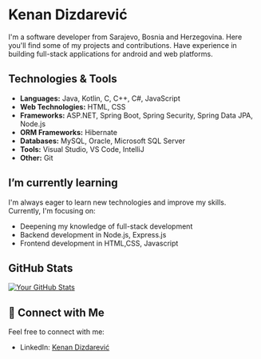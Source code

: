 
# Kenan Dizdarević 

I'm a software developer from Sarajevo, Bosnia and Herzegovina. Here you'll find some of my projects and contributions.
Have experience in building full-stack applications for android and web platforms.

## Technologies & Tools

- **Languages:** Java, Kotlin, C, C++, C#, JavaScript
- **Web Technologies:** HTML, CSS
- **Frameworks:** ASP.NET, Spring Boot, Spring Security, Spring Data JPA, Node.js
- **ORM Frameworks:** Hibernate
- **Databases:** MySQL, Oracle, Microsoft SQL Server
- **Tools:** Visual Studio, VS Code, IntelliJ
- **Other:** Git


## I’m currently learning

I'm always eager to learn new technologies and improve my skills. Currently, I'm focusing on:

- Deepening my knowledge of full-stack development
- Backend development in Node.js, Express.js
- Frontend development in HTML,CSS, Javascript


## GitHub Stats

[![Your GitHub Stats](https://github-readme-stats.vercel.app/api?username=kenankd&show_icons=true&count_private=true)](https://github.com/kenankd)

## 🤝 Connect with Me

Feel free to connect with me:

- LinkedIn: [Kenan Dizdarević](https://www.linkedin.com/in/kenan-dizdarevic-22b0aa281/)

